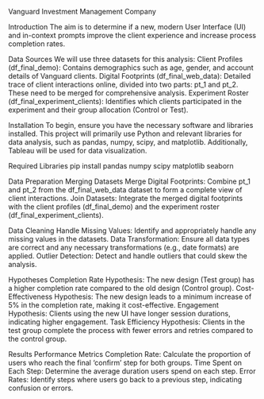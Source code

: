 Vanguard Investment Management Company

Introduction
The aim is to determine if a new, modern User Interface (UI) and in-context prompts improve the client experience and increase process completion rates.

Data Sources
We will use three datasets for this analysis:
Client Profiles (df_final_demo): Contains demographics such as age, gender, and account details of Vanguard clients.
Digital Footprints (df_final_web_data): Detailed trace of client interactions online, divided into two parts: pt_1 and pt_2. These need to be merged for comprehensive analysis.
Experiment Roster (df_final_experiment_clients): Identifies which clients participated in the experiment and their group allocation (Control or Test).

Installation
To begin, ensure you have the necessary software and libraries installed. This project will primarily use Python and relevant libraries for data analysis, such as pandas, numpy, scipy, and matplotlib. Additionally, Tableau will be used for data visualization.

Required Libraries
pip install pandas numpy scipy matplotlib seaborn

Data Preparation
Merging Datasets
Merge Digital Footprints: Combine pt_1 and pt_2 from the df_final_web_data dataset to form a complete view of client interactions.
Join Datasets: Integrate the merged digital footprints with the client profiles (df_final_demo) and the experiment roster (df_final_experiment_clients).

Data Cleaning
Handle Missing Values: Identify and appropriately handle any missing values in the datasets.
Data Transformation: Ensure all data types are correct and any necessary transformations (e.g., date formats) are applied.
Outlier Detection: Detect and handle outliers that could skew the analysis.

Hypotheses
Completion Rate Hypothesis: The new design (Test group) has a higher completion rate compared to the old design (Control group).
Cost-Effectiveness Hypothesis: The new design leads to a minimum increase of 5% in the completion rate, making it cost-effective.
Engagement Hypothesis: Clients using the new UI have longer session durations, indicating higher engagement.
Task Efficiency Hypothesis: Clients in the test group complete the process with fewer errors and retries compared to the control group.

Results
Performance Metrics
Completion Rate: Calculate the proportion of users who reach the final ‘confirm’ step for both groups.
Time Spent on Each Step: Determine the average duration users spend on each step.
Error Rates: Identify steps where users go back to a previous step, indicating confusion or errors.
